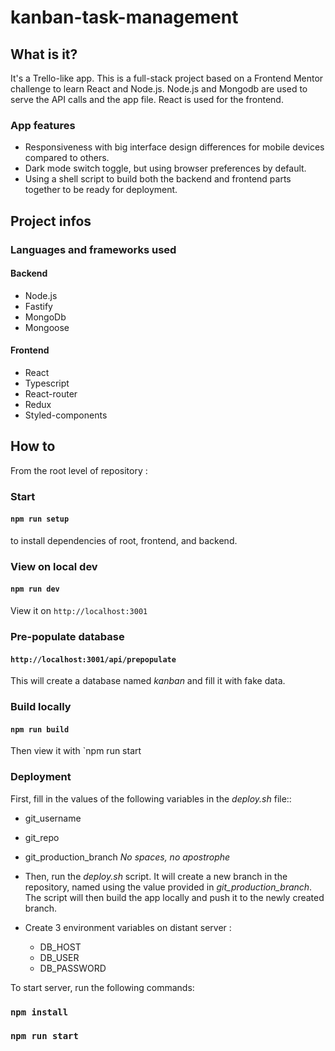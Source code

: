 # kanban-task-management

## What is it?
It's a Trello-like app. This is a full-stack project based on a Frontend Mentor challenge to learn React and Node.js. Node.js and Mongodb are used to serve the API calls and the app file. React is used for the frontend.

### App features

- Responsiveness with big interface design differences for mobile devices compared to others.
- Dark mode switch toggle, but using browser preferences by default.
- Using a shell script to build both the backend and frontend parts together to be ready for deployment.

## Project infos

### Languages and frameworks used
#### Backend

- Node.js
- Fastify
- MongoDb
- Mongoose

#### Frontend

- React
- Typescript
- React-router
- Redux
- Styled-components

## How to

From the root level of repository :

### Start

#### `npm run setup`
to install dependencies of root, frontend, and backend.

### View on local dev
#### `npm run dev`
View it on `http://localhost:3001`

### Pre-populate database
#### `http://localhost:3001/api/prepopulate`
This will create a database named *kanban* and fill it with fake data.

### Build locally
#### `npm run build`
Then view it with `npm run start

### Deployment
First, fill in the values of the following variables in the *deploy.sh* file::
- git_username
- git_repo
- git_production_branch
*No spaces, no apostrophe*

- Then, run the *deploy.sh* script. It will create a new branch in the repository, named using the value provided in *git_production_branch*. The script will then build the app locally and push it to the newly created branch.
- Create 3 environment variables on distant server :
  - DB_HOST
  - DB_USER
  - DB_PASSWORD

To start server, run the following commands:
### `npm install`
### `npm run start`


